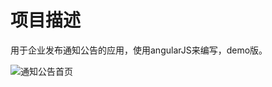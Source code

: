 # 项目描述  
用于企业发布通知公告的应用，使用angularJS来编写，demo版。

![通知公告首页](http://upload-images.jianshu.io/upload_images/5307186-1e0a67dc7e5a5f47.png?imageMogr2/auto-orient/strip%7CimageView2/2/w/1240)